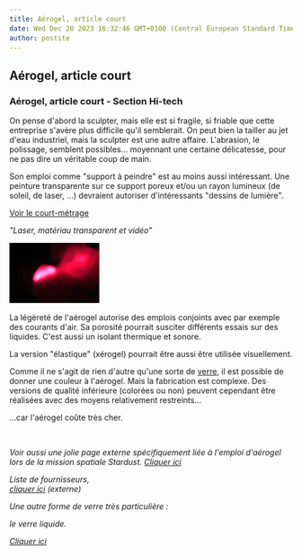 ```yaml
---
title: Aérogel, article court
date: Wed Dec 20 2023 16:32:46 GMT+0100 (Central European Standard Time)
author: postite
---
```


## Aérogel, article court
### Aérogel, article court - Section Hi-tech
 On pense d'abord la sculpter, mais elle est si fragile, si friable que cette entreprise s'avère plus difficile qu'il semblerait. On peut bien la tailler au jet d'eau industriel, mais la sculpter est une autre affaire. L'abrasion, le polissage, semblent possibles... moyennant une certaine délicatesse, pour ne pas dire un véritable coup de main.

Son emploi comme "support à peindre" est au moins aussi intéressant. Une peinture transparente sur ce support poreux et/ou un rayon lumineux (de soleil, de laser, ...) devraient autoriser d'intéressants "dessins de lumière".

[Voir le court-métrage](players/laser030/index.html)

_"Laser, matériau transparent et vidéo"_

[![](images/laseraerogel1550mini.jpg)](players/laser030/index.html)

La légèreté de l'aérogel autorise des emplois conjoints avec par exemple des courants d'air. Sa porosité pourrait susciter différents essais sur des liquides. C'est aussi un isolant thermique et sonore.

La version "élastique" (xérogel) pourrait être aussi être utilisée visuellement.

Comme il ne s'agit de rien d'autre qu'une sorte de [verre](verre.html), il est possible de donner une couleur à l'aérogel. Mais la fabrication est complexe. Des versions de qualité inférieure (colorées ou non) peuvent cependant être réalisées avec des moyens relativement restreints...

...car l'aérogel coûte très cher.

 

_Voir aussi une jolie page externe spécifiquement liée à l'emploi d'aérogel lors de la mission spatiale Stardust. [Cliquer ici](http://stardust.jpl.nasa.gov/photo/aerogel.html)_

_Liste de fournisseurs,  
[cliquer ici](http://p25ext.lanl.gov/~hubert/aerogel/agel_suppliers.html) (externe)_

_Une autre forme de verre très particulière :_

_le verre liquide._

_[Cliquer ici](hitechliquidglass.html)_